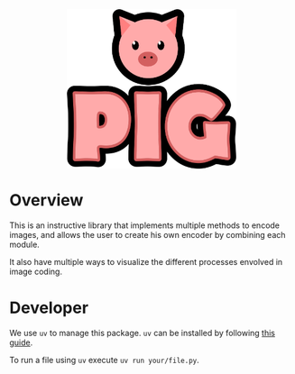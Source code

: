 <div align="center">
  <img width="300" src="https://github.com/andrefpf/pig/blob/main/docs/pig_logo.png?raw=true" align="center">
</div>

# Overview
This is an instructive library that implements multiple methods to encode images, and allows the user to create
his own encoder by combining each module.

It also have multiple ways to visualize the different processes envolved in image coding.

# Developer
We use `uv` to manage this package. `uv` can be installed by following [this guide](https://docs.astral.sh/uv/getting-started/installation/).

To run a file using `uv` execute `uv run your/file.py`.
